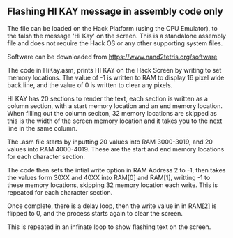 ## Flashing HI KAY message in  assembly code only

The file can be loaded on the Hack Platform (using the CPU Emulator), to the falsh the message 'Hi Kay' on the screen. This is a standalone assembly file and does not require the Hack OS or any other supporting system files.

Software can be downloaded from https://www.nand2tetris.org/software

The code in HiKay.asm, prints HI KAY on the Hack Screen by writing to set memory locations. The value of -1 is written to RAM to display 16 pixel wide back line, and the value of 0 is written to clear any pixels.

HI KAY has 20 sections to render the text, each section is written as a column section, with a start memory location and an end memory location. When filling out the column seciton, 32 memory locations are skipped as this is the width of the screen memory location and it takes you to the next line in the same column.

The .asm file starts by inputting 20 values into RAM 3000-3019, and 20 values into RAM 4000-4019. These are the start and end memory locations for each character section.

The code then sets the intial write option in RAM Address 2 to -1, then takes the values form 30XX and 40XX into RAM[0] and RAM[1], writting -1 to these memory locations, skipping 32 memory location each write. This is repeated for each character section.

Once complete, there is a delay loop, then the write value in in RAM[2] is flipped to 0, and the process starts again to clear the screen.

This is repeated in an infinate loop to show flashing text on the screen.
